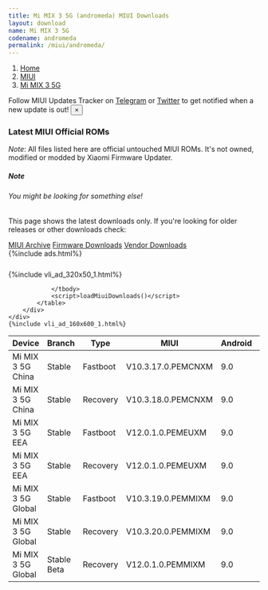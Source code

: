 ```yaml
---
title: Mi MIX 3 5G (andromeda) MIUI Downloads
layout: download
name: Mi MIX 3 5G
codename: andromeda
permalink: /miui/andromeda/
---
```

<nav aria-label="breadcrumb">
    <ol class="breadcrumb">
        <li class="breadcrumb-item"><a href="/">Home</a></li>
        <li class="breadcrumb-item"><a href="/miui/">MIUI</a></li>
        <li class="breadcrumb-item active" aria-current="page"><a href="/miui/andromeda/">Mi MIX 3 5G</a></li>
    </ol>
</nav>
<div class="alert alert-primary alert-dismissible fade show" role="alert">
    Follow MIUI Updates Tracker on <a href="https://t.me/MIUIUpdatesTracker" class="alert-link">Telegram</a>
     or <a href="https://twitter.com/MiFwUpdater" class="alert-link">Twitter</a> to get notified when a new update is out!
    <button type="button" class="close" data-dismiss="alert" aria-label="Close">
        <span aria-hidden="true">&times;</span>
    </button>
</div>

### Latest MIUI Official ROMs
*Note*: All files listed here are official untouched MIUI ROMs. It's not owned, modified or modded by Xiaomi Firmware Updater.
<div class="card">
  <div class="card-body">
    <h5 class="card-title">Note</h5>
    <h6 class="card-subtitle mb-2 text-muted">You might be looking for something else!</h6>
    <p class="card-text">This page shows the latest downloads only.
     If you're looking for older releases or other downloads check:</p>
    <a href="/archive/miui/andromeda/" class="card-link">MIUI Archive</a>
    <a href="/firmware/andromeda/" class="card-link">Firmware Downloads</a>
    <a href="/vendor/andromeda/" class="card-link">Vendor Downloads</a>
  </div>
</div>
{%include ads.html%}
<div class="row justify-content-center">
    <div class="col-10">
        <div class="table-responsive-md" style="margin-top: 25px;">
            {%include vli_ad_320x50_1.html%}
            <table id="miui" class="display dt-responsive nowrap compact table table-striped table-hover table-sm">
                <thead class="thead-dark">
                    <tr>
                        <th data-ref="device">Device</th>
                        <th data-ref="branch">Branch</th>
                        <th data-ref="type">Type</th>
                        <th data-ref="miui">MIUI</th>
                        <th data-ref="android">Android</th>
                        <th data-ref="size">Size</th>
                        <th data-ref="size">Date</th>
                        <th data-ref="link">Link</th>
                    </tr>
                </thead>
                <tbody>
                <tr><td>Mi MIX 3 5G China</td><td>Stable</td><td>Fastboot</td><td>V10.3.17.0.PEMCNXM</td><td>9.0</td><td>2.4 GB</td><td>2019-08-01</td><td><a href="/miui/andromeda/stable/V10.3.17.0.PEMCNXM/">Download</a></td></tr>
<tr><td>Mi MIX 3 5G China</td><td>Stable</td><td>Recovery</td><td>V10.3.18.0.PEMCNXM</td><td>9.0</td><td>2.1 GB</td><td>2019-11-22</td><td><a href="/miui/andromeda/stable/V10.3.18.0.PEMCNXM/">Download</a></td></tr>
<tr><td>Mi MIX 3 5G EEA</td><td>Stable</td><td>Fastboot</td><td>V12.0.1.0.PEMEUXM</td><td>9.0</td><td>2.9 GB</td><td>2020-08-23</td><td><a href="/miui/andromeda/stable/V12.0.1.0.PEMEUXM/">Download</a></td></tr>
<tr><td>Mi MIX 3 5G EEA</td><td>Stable</td><td>Recovery</td><td>V12.0.1.0.PEMEUXM</td><td>9.0</td><td>2.4 GB</td><td>2020-09-04</td><td><a href="/miui/andromeda/stable/V12.0.1.0.PEMEUXM/">Download</a></td></tr>
<tr><td>Mi MIX 3 5G Global</td><td>Stable</td><td>Fastboot</td><td>V10.3.19.0.PEMMIXM</td><td>9.0</td><td>2.6 GB</td><td>2019-08-01</td><td><a href="/miui/andromeda/stable/V10.3.19.0.PEMMIXM/">Download</a></td></tr>
<tr><td>Mi MIX 3 5G Global</td><td>Stable</td><td>Recovery</td><td>V10.3.20.0.PEMMIXM</td><td>9.0</td><td>2.1 GB</td><td>2019-11-22</td><td><a href="/miui/andromeda/stable/V10.3.20.0.PEMMIXM/">Download</a></td></tr>
<tr><td>Mi MIX 3 5G Global</td><td>Stable Beta</td><td>Recovery</td><td>V12.0.1.0.PEMMIXM</td><td>9.0</td><td>2.4 GB</td><td>2020-09-22</td><td><a href="/miui/andromeda/stable beta/V12.0.1.0.PEMMIXM/">Download</a></td></tr>

                </tbody>
                <script>loadMiuiDownloads()</script>
            </table>
        </div>
    </div>
    {%include vli_ad_160x600_1.html%}
</div>
